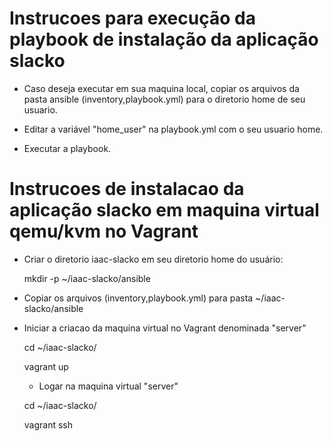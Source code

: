 # Instrucoes para execução da playbook de instalação da aplicação slacko

- Caso deseja executar em sua maquina local, copiar os arquivos da pasta ansible (inventory,playbook.yml) para o diretorio home de seu usuario.

- Editar a variável "home_user" na playbook.yml com o seu usuario home.

- Executar a playbook.

# Instrucoes de instalacao da aplicação slacko em maquina virtual qemu/kvm no Vagrant

- Criar o diretorio iaac-slacko em seu diretorio home do usuário:

  mkdir -p ~/iaac-slacko/ansible

- Copiar os arquivos (inventory,playbook.yml) para pasta ~/iaac-slacko/ansible

- Iniciar a criacao da maquina virtual no Vagrant denominada "server"

  cd ~/iaac-slacko/
  
  vagrant up
  
  - Logar na maquina virtual "server"
  
  cd ~/iaac-slacko/
  
  vagrant ssh
  
